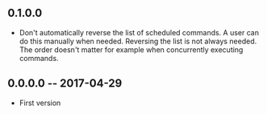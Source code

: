 ## 0.1.0.0

* Don't automatically reverse the list of scheduled commands. A user can do this
  manually when needed. Reversing the list is not always needed.
  The order doesn't matter for example when concurrently executing commands.


## 0.0.0.0  -- 2017-04-29

* First version
